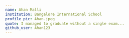 ```yaml
---
name: Ahan Malli
institution: Bangalore International School
profile_pic: Ahan.jpeg
quote: I managed to graduate without a single exam...
github_user: Ahan123
---
```

